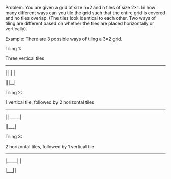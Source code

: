 Problem:
You are given a grid of size n×2 and n tiles of size 2×1. In how many different ways can you tile the grid such that the entire grid is covered and no tiles overlap. (The tiles look identical to each other. Two ways of tiling are different based on whether the tiles are placed horizontally or vertically). 

Example: There are 3 possible ways of tiling a 3×2 grid.

Tiling 1: 

Three vertical tiles

 __ __ __

|  |  |  |

|__|__|__|

 

Tiling 2: 

1 vertical tile, followed by 2 horizontal tiles

 __ _____ 

|  |_____|

|__|_____|

 

Tiling 3: 

2 horizontal tiles, followed by 1 vertical tile

 _____ __

|_____|  |

|_____|__|
